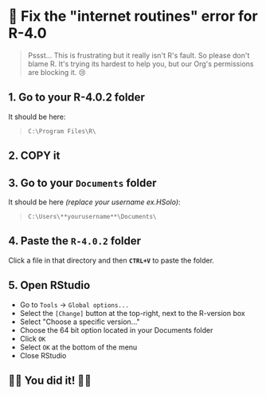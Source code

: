 # :wrench: Fix the "internet routines" error for R-4.0

> Pssst... This is frustrating but it really isn't R's fault. So please don't blame R. It's trying its hardest to help you, but our Org's permissions are blocking it. :cry:  

## 1. Go to your R-4.0.2 folder

It should be here: 

> `C:\Program Files\R\`

## 2. **COPY** it

## 3. Go to your `Documents` folder

It should be here *(replace your username ex.HSolo)*:

> `C:\Users\**yourusername**\Documents\`

## 4. Paste the `R-4.0.2` folder

Click a file in that directory and then **`CTRL+V`** to paste the folder.

## 5. Open RStudio 

- Go to `Tools` -> `Global options...` 
- Select the `[Change]` button at the top-right, next to the R-version box
- Select "Choose a specific version..."
- Choose the 64 bit option located in your Documents folder
- Click `OK`
- Select `OK` at the bottom of the menu
- Close RStudio

## :clap::cake: You did it! :cake::clap:

